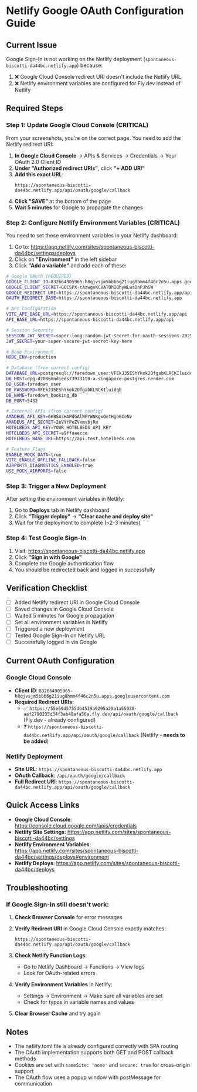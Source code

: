 # Netlify Google OAuth Configuration Guide

## Current Issue
Google Sign-In is not working on the Netlify deployment (`spontaneous-biscotti-da44bc.netlify.app`) because:
1. ❌ Google Cloud Console redirect URI doesn't include the Netlify URL
2. ❌ Netlify environment variables are configured for Fly.dev instead of Netlify

## Required Steps

### Step 1: Update Google Cloud Console (CRITICAL)

From your screenshots, you're on the correct page. You need to add the Netlify redirect URI:

1. **In Google Cloud Console** → APIs & Services → Credentials → Your OAuth 2.0 Client ID
2. **Under "Authorized redirect URIs"**, click **"+ ADD URI"**
3. **Add this exact URL**:
   ```
   https://spontaneous-biscotti-da44bc.netlify.app/api/oauth/google/callback
   ```
4. **Click "SAVE"** at the bottom of the page
5. **Wait 5 minutes** for Google to propagate the changes

### Step 2: Configure Netlify Environment Variables (CRITICAL)

You need to set these environment variables in your Netlify dashboard:

1. Go to: https://app.netlify.com/sites/spontaneous-biscotti-da44bc/settings/deploys
2. Click on **"Environment"** in the left sidebar
3. Click **"Add a variable"** and add each of these:

```bash
# Google OAuth (REQUIRED)
GOOGLE_CLIENT_ID=832664905965-h8qjvsjm5bbb6g21iug8hmm4f46c2n5u.apps.googleusercontent.com
GOOGLE_CLIENT_SECRET=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
GOOGLE_REDIRECT_URI=https://spontaneous-biscotti-da44bc.netlify.app/api/oauth/google/callback
OAUTH_REDIRECT_BASE=https://spontaneous-biscotti-da44bc.netlify.app

# API Configuration
VITE_API_BASE_URL=https://spontaneous-biscotti-da44bc.netlify.app/api
API_BASE_URL=https://spontaneous-biscotti-da44bc.netlify.app/api

# Session Security
SESSION_JWT_SECRET=super-long-random-jwt-secret-for-oauth-sessions-2025
JWT_SECRET=your-super-secure-jwt-secret-key-here

# Node Environment
NODE_ENV=production

# Database (from current config)
DATABASE_URL=postgresql://faredown_user:VFEkJ35EShYkok2OfgabKLRCKIluidqb@dpg-d2086mndiees739731t0-a.singapore-postgres.render.com/faredown_booking_db
DB_HOST=dpg-d2086mndiees739731t0-a.singapore-postgres.render.com
DB_USER=faredown_user
DB_PASSWORD=VFEkJ35EShYkok2OfgabKLRCKIluidqb
DB_NAME=faredown_booking_db
DB_PORT=5432

# External APIs (from current config)
AMADEUS_API_KEY=6H8SAsHAPdGAlWFYWNKgxQetHgeGCeNv
AMADEUS_API_SECRET=2eVYfPeZVxmvbjRm
HOTELBEDS_API_KEY=YOUR_HOTELBEDS_API_KEY
HOTELBEDS_API_SECRET=a9ffaaecce
HOTELBEDS_BASE_URL=https://api.test.hotelbeds.com

# Feature Flags
ENABLE_MOCK_DATA=true
VITE_ENABLE_OFFLINE_FALLBACK=false
AIRPORTS_DIAGNOSTICS_ENABLED=true
USE_MOCK_AIRPORTS=false
```

### Step 3: Trigger a New Deployment

After setting the environment variables in Netlify:

1. Go to **Deploys** tab in Netlify dashboard
2. Click **"Trigger deploy"** → **"Clear cache and deploy site"**
3. Wait for the deployment to complete (~2-3 minutes)

### Step 4: Test Google Sign-In

1. Visit: https://spontaneous-biscotti-da44bc.netlify.app
2. Click **"Sign in with Google"**
3. Complete the Google authentication flow
4. You should be redirected back and logged in successfully

## Verification Checklist

- [ ] Added Netlify redirect URI in Google Cloud Console
- [ ] Saved changes in Google Cloud Console
- [ ] Waited 5 minutes for Google propagation
- [ ] Set all environment variables in Netlify
- [ ] Triggered a new deployment
- [ ] Tested Google Sign-In on Netlify URL
- [ ] Successfully logged in via Google

## Current OAuth Configuration

### Google Cloud Console
- **Client ID**: `832664905965-h8qjvsjm5bbb6g21iug8hmm4f46c2n5u.apps.googleusercontent.com`
- **Required Redirect URIs**:
  - ✅ `https://55e69d5755db4519a9295a29a1a55930-aaf2790235d34f3ab48afa56a.fly.dev/api/oauth/google/callback` (Fly.dev - already configured)
  - ❓ `https://spontaneous-biscotti-da44bc.netlify.app/api/oauth/google/callback` (Netlify - **needs to be added**)

### Netlify Deployment
- **Site URL**: `https://spontaneous-biscotti-da44bc.netlify.app`
- **OAuth Callback**: `/api/oauth/google/callback`
- **Full Redirect URI**: `https://spontaneous-biscotti-da44bc.netlify.app/api/oauth/google/callback`

## Quick Access Links

- **Google Cloud Console**: https://console.cloud.google.com/apis/credentials
- **Netlify Site Settings**: https://app.netlify.com/sites/spontaneous-biscotti-da44bc/settings
- **Netlify Environment Variables**: https://app.netlify.com/sites/spontaneous-biscotti-da44bc/settings/deploys#environment
- **Netlify Deploys**: https://app.netlify.com/sites/spontaneous-biscotti-da44bc/deploys

## Troubleshooting

### If Google Sign-In still doesn't work:

1. **Check Browser Console** for error messages
2. **Verify Redirect URI** in Google Cloud Console exactly matches:
   ```
   https://spontaneous-biscotti-da44bc.netlify.app/api/oauth/google/callback
   ```
3. **Check Netlify Function Logs**:
   - Go to Netlify Dashboard → Functions → View logs
   - Look for OAuth-related errors

4. **Verify Environment Variables** in Netlify:
   - Settings → Environment → Make sure all variables are set
   - Check for typos in variable names and values

5. **Clear Browser Cache** and try again

## Notes

- The netlify.toml file is already configured correctly with SPA routing
- The OAuth implementation supports both GET and POST callback methods
- Cookies are set with `sameSite: 'none'` and `secure: true` for cross-origin support
- The OAuth flow uses a popup window with postMessage for communication
